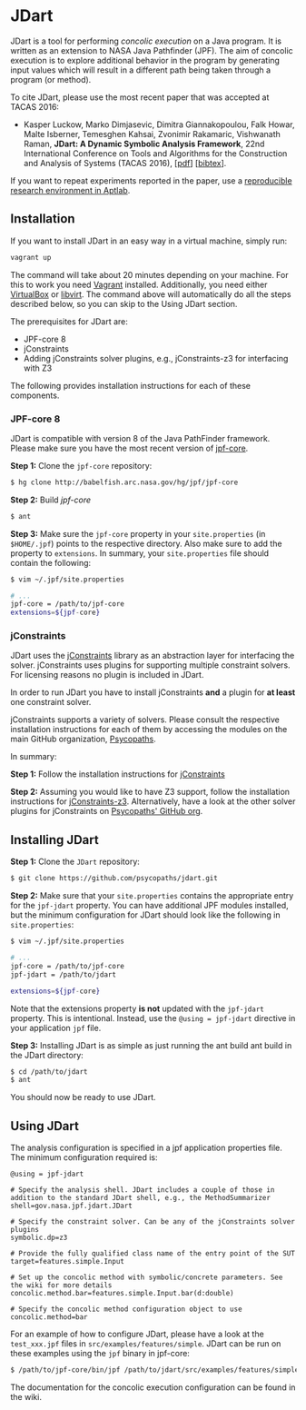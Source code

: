 # JDart #
JDart is a tool for performing *concolic execution* on a Java program. It is written as an extension to NASA Java Pathfinder (JPF).  The aim
of concolic execution is to explore additional behavior in the program by generating
input values which will result in a different path being taken through a program
(or method).

To cite JDart, please use the most recent paper that was accepted at TACAS 2016:

* Kasper Luckow, Marko Dimjasevic, Dimitra Giannakopoulou, Falk Howar, Malte Isberner, Temesghen Kahsai, Zvonimir Rakamaric, Vishwanath Raman, **JDart: A Dynamic Symbolic Analysis Framework**, 22nd International Conference on Tools and Algorithms for the Construction and Analysis of Systems (TACAS 2016), \[[pdf](http://soarlab.org/publications/tacas2016-ldghikrr.pdf)\] \[[bibtex](http://soarlab.org/publications/tacas2016-ldghikrr.bib)\].

If you want to repeat experiments reported in the paper, use a
[reproducible research environment in Aptlab][4].

## Installation ##
If you want to install JDart in an easy way in a virtual machine,
simply run:

```bash
vagrant up
```

The command will take about 20 minutes depending on your machine. For
this to work you need [Vagrant][6] installed. Additionally, you need
either [VirtualBox][7] or [libvirt][8]. The command above will
automatically do all the steps described below, so you can skip to the
Using JDart section.

The prerequisites for JDart are:
* JPF-core 8
* jConstraints
* Adding jConstraints solver plugins, e.g., jConstraints-z3 for interfacing with Z3

The following provides installation instructions for each of these components.

### JPF-core 8 ##
JDart is compatible with version 8 of the Java PathFinder framework. Please make sure
you have the most recent version of [jpf-core][0].

**Step 1:** Clone the `jpf-core` repository:
```bash
$ hg clone http://babelfish.arc.nasa.gov/hg/jpf/jpf-core
```

**Step 2:** Build *jpf-core*
```bash
$ ant
```

**Step 3:** Make sure the `jpf-core` property in your `site.properties` (in `$HOME/.jpf`) points to the
   respective directory. Also make sure to add the property to `extensions`. In summary, your `site.properties` file should contain the following:
```bash
$ vim ~/.jpf/site.properties

# ...
jpf-core = /path/to/jpf-core
extensions=${jpf-core}
```

### jConstraints ###
JDart uses the [jConstraints][1] library as an abstraction layer for interfacing
the solver. jConstraints uses plugins for supporting multiple constraint solvers.
For licensing reasons no plugin is included in JDart. 

In order to run JDart you have to install jConstraints **and** a plugin for **at least** one constraint solver.

jConstraints supports a variety of solvers. Please consult the respective installation instructions for each of them by accessing the modules on the main GitHub organization, [Psycopaths][3].

In summary:

**Step 1:** Follow the installation instructions for [jConstraints][1]

**Step 2:** Assuming you would like to have Z3 support, follow the installation instructions for [jConstraints-z3][5]. Alternatively, have a look at the other solver plugins for jConstraints on [Psycopaths' GitHub org][3].


## Installing JDart ##
**Step 1:** Clone the `JDart` repository:
```bash
$ git clone https://github.com/psycopaths/jdart.git
```

**Step 2:** Make sure that your `site.properties` contains the appropriate entry for the `jpf-jdart`
property. You can have additional JPF modules installed, but the minimum configuration for JDart should look like the following in `site.properties`: 
```bash
$ vim ~/.jpf/site.properties

# ...
jpf-core = /path/to/jpf-core
jpf-jdart = /path/to/jdart

extensions=${jpf-core}
```

Note that the extensions property **is not** updated with the `jpf-jdart` property. This is intentional. Instead, use the `@using = jpf-jdart` directive in your application `jpf` file. 

**Step 3:** Installing JDart is as simple as just running the ant build ant build in the JDart directory:
```bash
$ cd /path/to/jdart 
$ ant
```

You should now be ready to use JDart.

## Using JDart ##
The analysis configuration is specified in a jpf application properties file. The minimum configuration required is:
```
@using = jpf-jdart

# Specify the analysis shell. JDart includes a couple of those in addition to the standard JDart shell, e.g., the MethodSummarizer
shell=gov.nasa.jpf.jdart.JDart

# Specify the constraint solver. Can be any of the jConstraints solver plugins
symbolic.dp=z3

# Provide the fully qualified class name of the entry point of the SUT
target=features.simple.Input

# Set up the concolic method with symbolic/concrete parameters. See the wiki for more details
concolic.method.bar=features.simple.Input.bar(d:double)

# Specify the concolic method configuration object to use
concolic.method=bar

```

For an example of how to configure JDart, please have a look at the `test_xxx.jpf` files
in `src/examples/features/simple`. JDart can be run on these examples using the `jpf` binary in jpf-core:
```bash
$ /path/to/jpf-core/bin/jpf /path/to/jdart/src/examples/features/simple/test_foo.jpf
```

The documentation for the concolic execution configuration can be found in the wiki.


[0]: http://babelfish.arc.nasa.gov/trac/jpf/wiki/projects/jpf-core
[1]: https://github.com/psycopaths/jConstraints
[3]: https://github.com/psycopaths
[4]: https://www.aptlab.net/p/CAVA/jdart-tacas-2016-v4
[5]: https://github.com/psycopaths/jConstraints-z3
[6]: https://www.vagrantup.com/
[7]: https://www.virtualbox.org/
[8]: https://libvirt.org/
